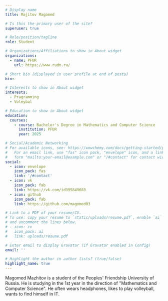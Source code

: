```yaml
---
# Display name
title: Majitov Magomed

# Is this the primary user of the site?
superuser: true

# Role/position/tagline
role: Student

# Organizations/Affiliations to show in About widget
organizations:
  - name: PFUR
    url: https://www.rudn.ru/

# Short bio (displayed in user profile at end of posts)
bio:

# Interests to show in About widget
interests:
  - Pragramming
  - Voleybal

# Education to show in About widget
education:
  courses:
    - course: Bachelor's Degree in Mathematics and Computer Science
      institution: PFUR
      year: 2025

# Social/Academic Networking
# For available icons, see: https://wowchemy.com/docs/getting-started/page-builder/#icons
#   For an email link, use "fas" icon pack, "envelope" icon, and a link in the
#   form "mailto:your-email@example.com" or "/#contact" for contact widget.
social:
  - icon: envelope
    icon_pack: fas
    link: '/#contact'
  - icon: vk
    icon_pack: fab
    link: https://vk.com/id395849683
  - icon: github
    icon_pack: fab
    link: https://github.com/magomed03

# Link to a PDF of your resume/CV.
# To use: copy your resume to `static/uploads/resume.pdf`, enable `ai` icons in `params.toml`,
# and uncomment the lines below.
# - icon: cv
#   icon_pack: ai
#   link: uploads/resume.pdf

# Enter email to display Gravatar (if Gravatar enabled in Config)
email: ''

# Highlight the author in author lists? (true/false)
highlight_name: true
---
```


Magomed Mazhitov is a student of the Peoples' Friendship University of Russia. He is studying in the 1st year in the direction of "Mathematics and Computer Science". He often wears headphones, likes to play volleyball, wants to find himself in IT.